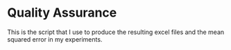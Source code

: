 # Quality Assurance

This is the script that I use to produce the resulting excel files and the mean squared error in my experiments.